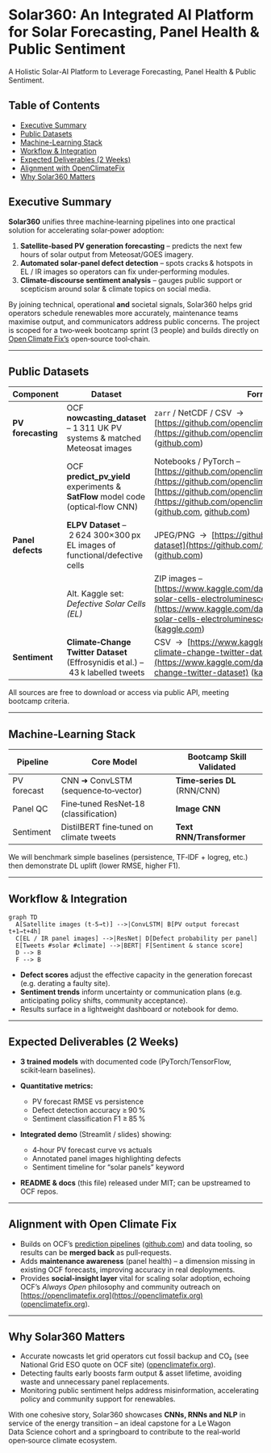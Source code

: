 # Solar360: An Integrated AI Platform for Solar Forecasting, Panel Health & Public Sentiment

A Holistic Solar-AI Platform to Leverage Forecasting, Panel Health & Public
Sentiment.

## Table of Contents

- [Executive Summary](#executive-summary)
- [Public Datasets](#public-datasets)
- [Machine-Learning Stack](#machine-learning-stack)
- [Workflow & Integration](#workflow--integration)
- [Expected Deliverables (2 Weeks)](#expected-deliverables-2-weeks)
- [Alignment with OpenClimateFix](#alignment-with-openclimatefix)
- [Why Solar360 Matters](#why-solar360-matters)

## Executive Summary

**Solar360** unifies three machine‑learning pipelines into one practical
solution for accelerating solar‑power adoption:

1. **Satellite‑based PV generation forecasting** – predicts the next few hours
   of solar output from Meteosat/GOES imagery.
2. **Automated solar‑panel defect detection** – spots cracks & hotspots in EL /
   IR images so operators can fix under‑performing modules.
3. **Climate‑discourse sentiment analysis** – gauges public support or
   scepticism around solar & climate topics on social media.

By joining technical, operational **and** societal signals, Solar360 helps grid
operators schedule renewables more accurately, maintenance teams maximise
output, and communicators address public concerns. The project is scoped for a
two‑week bootcamp sprint (3 people) and builds directly on
[Open Climate Fix’s](https://github.com/openclimatefix) open‑source tool‑chain.

---

## Public Datasets

| Component          | Dataset                                                                          | Format                                                                                                                                                                                                                                                                                                                                                                                                      |
| ------------------ | -------------------------------------------------------------------------------- | ----------------------------------------------------------------------------------------------------------------------------------------------------------------------------------------------------------------------------------------------------------------------------------------------------------------------------------------------------------------------------------------------------------- |
| **PV forecasting** | OCF **nowcasting_dataset** – 1 311 UK PV systems & matched Meteosat images       | `zarr` / NetCDF / CSV  →  [https://github.com/openclimatefix/nowcasting_dataset](https://github.com/openclimatefix/nowcasting_dataset) ([github.com](https://github.com/openclimatefix/nowcasting_dataset?utm_source=chatgpt.com))                                                                                                                                                                          |
|                    | OCF **predict_pv_yield** experiments & **SatFlow** model code (optical‑flow CNN) | Notebooks / PyTorch – [https://github.com/openclimatefix/predict_pv_yield](https://github.com/openclimatefix/predict_pv_yield), [https://github.com/openclimatefix/satflow](https://github.com/openclimatefix/satflow) ([github.com](https://github.com/openclimatefix/predict_pv_yield?utm_source=chatgpt.com), [github.com](https://github.com/openclimatefix/nowcasting_dataset?utm_source=chatgpt.com)) |
| **Panel defects**  | **ELPV Dataset** – 2 624 300×300 px EL images of functional/defective cells      | JPEG/PNG  →  [https://github.com/zae-bayern/elpv-dataset](https://github.com/zae-bayern/elpv-dataset) ([github.com](https://github.com/zae-bayern/elpv-dataset?utm_source=chatgpt.com))                                                                                                                                                                                                                     |
|                    | Alt. Kaggle set: _Defective Solar Cells (EL)_                                    | ZIP images – [https://www.kaggle.com/datasets/philanoe/defective-solar-cells-electroluminescence-images](https://www.kaggle.com/datasets/philanoe/defective-solar-cells-electroluminescence-images) ([kaggle.com](https://www.kaggle.com/datasets/philanoe/defective-solar-cells-electroluminescence-images?utm_source=chatgpt.com))                                                                        |
| **Sentiment**      | **Climate‑Change Twitter Dataset** (Effrosynidis et al.) – 43 k labelled tweets  | CSV  →  [https://www.kaggle.com/datasets/deffro/the-climate-change-twitter-dataset](https://www.kaggle.com/datasets/deffro/the-climate-change-twitter-dataset) ([kaggle.com](https://www.kaggle.com/datasets/deffro/the-climate-change-twitter-dataset?utm_source=chatgpt.com))                                                                                                                             |

All sources are free to download or access via public API, meeting bootcamp
criteria.

---

## Machine‑Learning Stack

| Pipeline    | Core Model                              | Bootcamp Skill Validated     |
| ----------- | --------------------------------------- | ---------------------------- |
| PV forecast | CNN ➜ ConvLSTM (sequence‑to‑vector)     | **Time‑series DL** (RNN/CNN) |
| Panel QC    | Fine‑tuned ResNet‑18 (classification)   | **Image CNN**                |
| Sentiment   | DistilBERT fine‑tuned on climate tweets | **Text RNN/Transformer**     |

We will benchmark simple baselines (persistence, TF‑IDF + logreg, etc.) then
demonstrate DL uplift (lower RMSE, higher F1).

---

## Workflow & Integration

```mermaid
graph TD
  A[Satellite images (t‑5→t)] -->|ConvLSTM| B[PV output forecast t+1→t+4h]
  C[EL / IR panel images] -->|ResNet| D[Defect probability per panel]
  E[Tweets #solar #climate] -->|BERT| F[Sentiment & stance score]
  D --> B
  F --> B
```

- **Defect scores** adjust the effective capacity in the generation forecast
  (e.g. derating a faulty site).
- **Sentiment trends** inform uncertainty or communication plans (e.g.
  anticipating policy shifts, community acceptance).
- Results surface in a lightweight dashboard or notebook for demo.

---

## Expected Deliverables (2 Weeks)

- **3 trained models** with documented code (PyTorch/TensorFlow, scikit‑learn
  baselines).
- **Quantitative metrics:**

  - PV forecast RMSE vs persistence
  - Defect detection accuracy ≥ 90 %
  - Sentiment classification F1 ≥ 85 %

- **Integrated demo** (Streamlit / slides) showing:

  - 4‑hour PV forecast curve vs actuals
  - Annotated panel images highlighting defects
  - Sentiment timeline for “solar panels” keyword

- **README & docs** (this file) released under MIT; can be upstreamed to OCF
  repos.

---

## Alignment with Open Climate Fix

- Builds on OCF’s
  [prediction pipelines](https://github.com/openclimatefix/open-source-quartz-solar-forecast)
  ([github.com](https://github.com/openclimatefix/open-source-quartz-solar-forecast?utm_source=chatgpt.com))
  and data tooling, so results can be **merged back** as pull‑requests.
- Adds **maintenance awareness** (panel health) – a dimension missing in
  existing OCF forecasts, improving accuracy in real deployments.
- Provides **social‑insight layer** vital for scaling solar adoption, echoing
  OCF’s _Always Open_ philosophy and community outreach on
  [https://openclimatefix.org](https://openclimatefix.org)
  ([openclimatefix.org](https://openclimatefix.org/)).

---

## Why Solar360 Matters

- Accurate nowcasts let grid operators cut fossil backup and CO₂ (see National
  Grid ESO quote on OCF site)
  ([openclimatefix.org](https://openclimatefix.org/)).
- Detecting faults early boosts farm output & asset lifetime, avoiding waste and
  unnecessary panel replacements.
- Monitoring public sentiment helps address misinformation, accelerating policy
  and community support for renewables.

With one cohesive story, Solar360 showcases **CNNs, RNNs and NLP** in service of
the energy transition – an ideal capstone for a Le Wagon Data Science cohort and
a springboard to contribute to the real‑world open‑source climate ecosystem.
